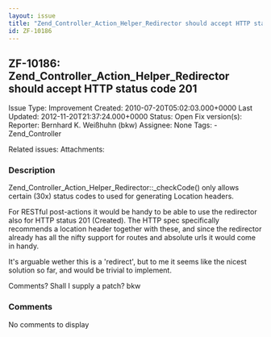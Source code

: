 ```yaml
---
layout: issue
title: "Zend_Controller_Action_Helper_Redirector should accept HTTP status code 201"
id: ZF-10186
---
```


ZF-10186: Zend\_Controller\_Action\_Helper\_Redirector should accept HTTP status code 201
-----------------------------------------------------------------------------------------

 Issue Type: Improvement Created: 2010-07-20T05:02:03.000+0000 Last Updated: 2012-11-20T21:37:24.000+0000 Status: Open Fix version(s): 
 Reporter:  Bernhard K. Weißhuhn (bkw)  Assignee:  None  Tags: - Zend\_Controller
 
 Related issues: 
 Attachments: 
### Description

Zend\_Controller\_Action\_Helper\_Redirector::\_checkCode() only allows certain (30x) status codes to used for generating Location headers.

For RESTful post-actions it would be handy to be able to use the redirector also for HTTP status 201 (Created). The HTTP spec specifically recommends a location header together with these, and since the redirector already has all the nifty support for routes and absolute urls it would come in handy.

It's arguable wether this is a 'redirect', but to me it seems like the nicest solution so far, and would be trivial to implement.

Comments? Shall I supply a patch? bkw

 

 

### Comments

No comments to display